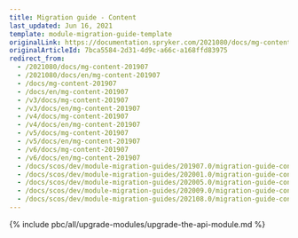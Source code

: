 ```yaml
---
title: Migration guide - Content
last_updated: Jun 16, 2021
template: module-migration-guide-template
originalLink: https://documentation.spryker.com/2021080/docs/mg-content-201907
originalArticleId: 7bca5584-2d31-4d9c-a66c-a168ffd83975
redirect_from:
  - /2021080/docs/mg-content-201907
  - /2021080/docs/en/mg-content-201907
  - /docs/mg-content-201907
  - /docs/en/mg-content-201907
  - /v3/docs/mg-content-201907
  - /v3/docs/en/mg-content-201907
  - /v4/docs/mg-content-201907
  - /v4/docs/en/mg-content-201907
  - /v5/docs/mg-content-201907
  - /v5/docs/en/mg-content-201907
  - /v6/docs/mg-content-201907
  - /v6/docs/en/mg-content-201907
  - /docs/scos/dev/module-migration-guides/201907.0/migration-guide-content.html
  - /docs/scos/dev/module-migration-guides/202001.0/migration-guide-content.html
  - /docs/scos/dev/module-migration-guides/202005.0/migration-guide-content.html
  - /docs/scos/dev/module-migration-guides/202009.0/migration-guide-content.html
  - /docs/scos/dev/module-migration-guides/202108.0/migration-guide-content.html
---
```


{% include pbc/all/upgrade-modules/upgrade-the-api-module.md %} <!-- To edit, see /_includes/pbc/all/upgrade-modules/upgrade-the-api-module.md -->
